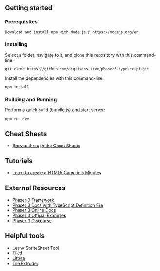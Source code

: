 ## Getting started

### Prerequisites

```
Download and install npm with Node.js @ https://nodejs.org/en
```

### Installing

Select a folder, navigate to it, and clone this repository
with this command-line:

```
git clone https://github.com/digitsensitive/phaser3-typescript.git
```

Install the dependencies with this command-line:

```
npm install
```

### Building and Running

Perform a quick build (bundle.js) and start server:

```
npm run dev
```

## Cheat Sheets

- [Browse through the Cheat Sheets](https://github.com/digitsensitive/phaser3-typescript/blob/master/cheatsheets)

## Tutorials

- [Learn to create a HTML5 Game in 5 Minutes](https://medium.com/@digit.sensitivee/learn-to-create-a-html5-game-in-5-minutes-604118f5d0ab)

## External Resources

- [Phaser 3 Framework](https://github.com/photonstorm/phaser)
- [Phaser 3 Docs with TypeScript Definition File](https://github.com/photonstorm/phaser3-docs)
- [Phaser 3 Online Docs](https://photonstorm.github.io/phaser3-docs/index.html)
- [Phaser 3 Official Examples](https://github.com/photonstorm/phaser3-examples)
- [Phaser 3 Discourse](https://phaser.discourse.group)

## Helpful tools

- [Leshy SpriteSheet Tool](https://www.leshylabs.com/apps/sstool)
- [Tiled](https://www.mapeditor.org)
- [Littera](http://kvazars.com/littera)
- [Tile Extruder](https://github.com/sporadic-labs/tile-extruder)

